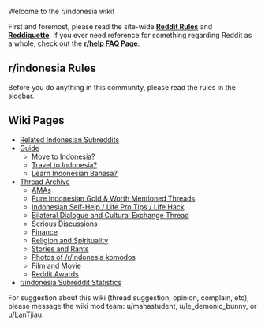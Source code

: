 Welcome to the r/indonesia wiki!

First and foremost, please read the site-wide [**Reddit Rules**](/rules) and [**Reddiquette**](/help/reddiquette).  If you ever need reference for something regarding Reddit as a whole, check out the [**r/help FAQ Page**](/r/help/wiki/faq#toc_1).

## **r/indonesia Rules**

Before you do anything in this community, please read the rules in the sidebar.

## **Wiki Pages**

- [Related Indonesian Subreddits](https://www.reddit.com/r/indonesia/wiki/subreddit)
- [Guide](https://www.reddit.com/r/indonesia/wiki/guides)
  - [Move to Indonesia?](https://www.reddit.com/r/indonesia/wiki/guides/moving)
  - [Travel to Indonesia?](https://www.reddit.com/r/indonesia/wiki/guides/travel)
  - [Learn Indonesian Bahasa?](https://www.reddit.com/r/indonesia/wiki/guides/language)
- [Thread Archive](https://www.reddit.com/r/indonesia/wiki/archives)
  - [AMAs](https://www.reddit.com/r/indonesia/wiki/archives/ama)
  - [Pure Indonesian Gold & Worth Mentioned Threads](https://www.reddit.com/r/indonesia/wiki/archives/golden)
  - [Indonesian Self-Help / Life Pro Tips / Life Hack](https://www.reddit.com/r/indonesia/wiki/archives/tips)
  - [Bilateral Dialogue and Cultural Exchange Thread](https://www.reddit.com/r/indonesia/wiki/archives/exchanges)
  - [Serious Discussions](https://www.reddit.com/r/indonesia/wiki/archives/discussion)
  - [Finance](https://www.reddit.com/r/indonesia/wiki/archives/finance)
  - [Religion and Spirituality](https://www.reddit.com/r/indonesia/wiki/archives/religion)
  - [Stories and Rants](https://www.reddit.com/r/indonesia/wiki/archives/stories)
  - [Photos of /r/indonesia komodos](https://www.reddit.com/r/indonesia/wiki/archives/photos)
  - [Film and Movie](https://www.reddit.com/r/indonesia/wiki/archives/movies)
  - [Reddit Awards](https://www.reddit.com/r/indonesia/wiki/archives/bestof)
- [r/indonesia Subreddit Statistics](https://www.reddit.com/r/indonesia/wiki/assistantbot_statistics)

For suggestion about this wiki (thread suggestion, opinion, complain, etc), please message the wiki mod team: u/mahastudent, u/le_demonic_bunny, or u/LanTjiau.